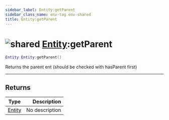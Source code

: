```yaml
---
sidebar_label: Entity:getParent
sidebar_class_name: env-tag env-shared
title: Entity:getParent
---
```


# <img src='/img/wiki/shared.png' alt='shared' classname='env-tag' /> [Entity](../entity/README.md):getParent

```lua
Entity Entity:getParent()
```

Returns the parent ent (should be checked with hasParent first)<br/>

-----------------
## Returns

| Type   | Description |
| ------ | ----------: |
| [Entity](../entity/README.md) | No description |
